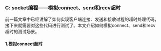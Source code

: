 ### C: socket编程——模拟connect、send和recv超时

前一篇文章中已经讲解了如何实现客户端连接、发送和接收过程的超时处理代码，接下来就需要对这些代码进行测试了。本文介绍如何模拟connect、send和recv超时的测试场景。

#### 1.模拟connect超时



